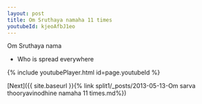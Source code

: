 ```yaml
---
layout: post
title: Om Sruthaya namaha 11 times
youtubeId: kjeoAfbJ1eo
---
```

 
 
Om Sruthaya nama 
 
 -  Who is spread everywhere 
 
  
 
  
 
 
 
 
 
 


{% include youtubePlayer.html id=page.youtubeId %}
 
[Next]({{ site.baseurl }}{% link  split1/_posts/2013-05-13-Om sarva thooryavinodhine namaha 11 times.md%})
 
